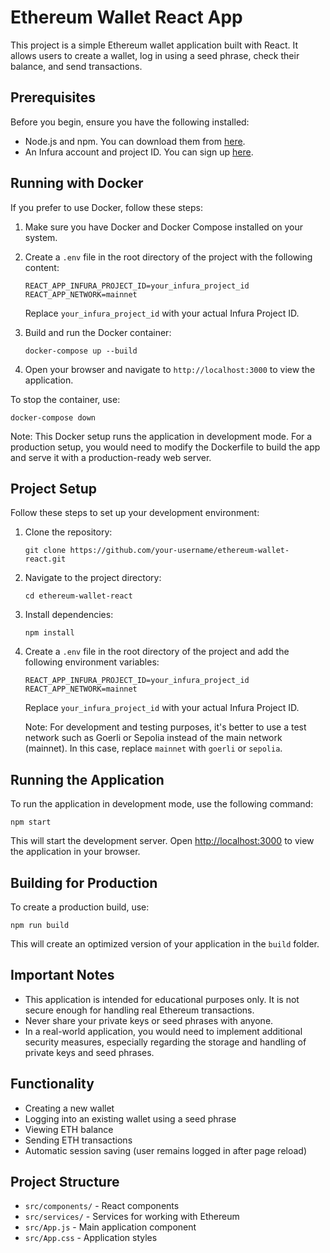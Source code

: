 # Ethereum Wallet React App

This project is a simple Ethereum wallet application built with React. It allows users to create a wallet, log in using a seed phrase, check their balance, and send transactions.

## Prerequisites

Before you begin, ensure you have the following installed:

* Node.js and npm. You can download them from [here](https://nodejs.org/).
* An Infura account and project ID. You can sign up [here](https://infura.io/).

## Running with Docker

If you prefer to use Docker, follow these steps:

1. Make sure you have Docker and Docker Compose installed on your system.

2. Create a `.env` file in the root directory of the project with the following content:
   ```
   REACT_APP_INFURA_PROJECT_ID=your_infura_project_id
   REACT_APP_NETWORK=mainnet
   ```
   Replace `your_infura_project_id` with your actual Infura Project ID.

3. Build and run the Docker container:
   ```
   docker-compose up --build
   ```

4. Open your browser and navigate to `http://localhost:3000` to view the application.

To stop the container, use:
```
docker-compose down
```

Note: This Docker setup runs the application in development mode. For a production setup, you would need to modify the Dockerfile to build the app and serve it with a production-ready web server.


## Project Setup

Follow these steps to set up your development environment:

1. Clone the repository:
   ```
   git clone https://github.com/your-username/ethereum-wallet-react.git
   ```

2. Navigate to the project directory:
   ```
   cd ethereum-wallet-react
   ```

3. Install dependencies:
   ```
   npm install
   ```

4. Create a `.env` file in the root directory of the project and add the following environment variables:
   ```
   REACT_APP_INFURA_PROJECT_ID=your_infura_project_id
   REACT_APP_NETWORK=mainnet
   ```
   Replace `your_infura_project_id` with your actual Infura Project ID.

   Note: For development and testing purposes, it's better to use a test network such as Goerli or Sepolia instead of the main network (mainnet). In this case, replace `mainnet` with `goerli` or `sepolia`.

## Running the Application

To run the application in development mode, use the following command:

```
npm start
```

This will start the development server. Open [http://localhost:3000](http://localhost:3000) to view the application in your browser.

## Building for Production

To create a production build, use:

```
npm run build
```

This will create an optimized version of your application in the `build` folder.

## Important Notes

- This application is intended for educational purposes only. It is not secure enough for handling real Ethereum transactions.
- Never share your private keys or seed phrases with anyone.
- In a real-world application, you would need to implement additional security measures, especially regarding the storage and handling of private keys and seed phrases.

## Functionality

- Creating a new wallet
- Logging into an existing wallet using a seed phrase
- Viewing ETH balance
- Sending ETH transactions
- Automatic session saving (user remains logged in after page reload)

## Project Structure

- `src/components/` - React components
- `src/services/` - Services for working with Ethereum
- `src/App.js` - Main application component
- `src/App.css` - Application styles
